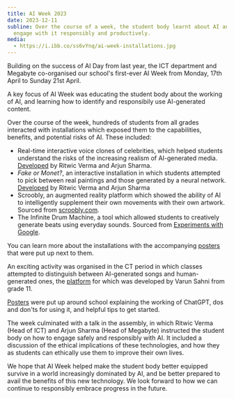 ```yaml
---
title: AI Week 2023
date: 2023-12-11
subline: Over the course of a week, the student body learnt about AI and how to
  engage with it responsibly and productively.
media:
  - https://i.ibb.co/ss6vYnq/ai-week-installations.jpg
---
```

Building on the success of AI Day from last year, the ICT department and Megabyte co-organised our school's first-ever AI Week from Monday, 17th April to Sunday 21st April.

A key focus of AI Week was educating the student body about the working of AI, and learning how to identify and responsibily use AI-generated content.

Over the course of the week, hundreds of students from all grades interacted with installations which exposed them to the capabilities, benefits, and potential risks of AI. These included:

* Real-time interactive voice clones of celebrities, which helped students understand the risks of the increasing realism of AI-generated media. [Developed](https://github.com/tsrsmict/voice-cloner) by Ritwic Verma and Arjun Sharma.
* _Fake or Monet?_, an interactive installation in which students attempted to pick between real paintings and those generated by a neural network. [Developed](https://github.com/tsrsmict/ai-day-23-monet) by Ritwic Verma and Arjun Sharma
* Scroobly, an augmented reality platform which showed the ability of AI to intelligently supplement their own movements with their own artwork. Sourced from [scroobly.com](https://www.scroobly.com/).
* The Infinite Drum Machine, a tool which allowed students to creatively generate beats using everyday sounds. Sourced from [Experiments with Google](https://experiments.withgoogle.com/ai/drum-machine).

You can learn more about the installations with the accompanying [posters](https://drive.google.com/drive/folders/1FimcjxRIJqK9uOk9_L8qXwZlFJ9xSZEE?usp=sharing) that were put up next to them.

An exciting activity was organised in the CT period in which classes attempted to distinguish between AI-generated songs and human-generated ones, the [platform](https://github.com/notskamr/musicai-2023) for which was developed by Varun Sahni from grade 11.

[Posters](https://drive.google.com/drive/folders/1aNMj-TJGbZMRGhgYLpBv_xtGLx42UWOG?usp=sharing) were put up around school explaining the working of ChatGPT, dos and don'ts for using it, and helpful tips to get started.

The week culminated with a talk in the assembly, in which Ritwic Verma (Head of ICT) and Arjun Sharma (Head of Megabyte) instructed the student body on how to engage safely and responsibly with AI. It included a discussion of the ethical implications of these technologies, and how they as students can ethically use them to improve their own lives.

We hope that AI Week helped make the student body better equipped survive in a world increasingly dominated by AI, and be better prepared to avail the benefits of this new technology. We look forward to how we can continue to responsibly embrace progress in the future.